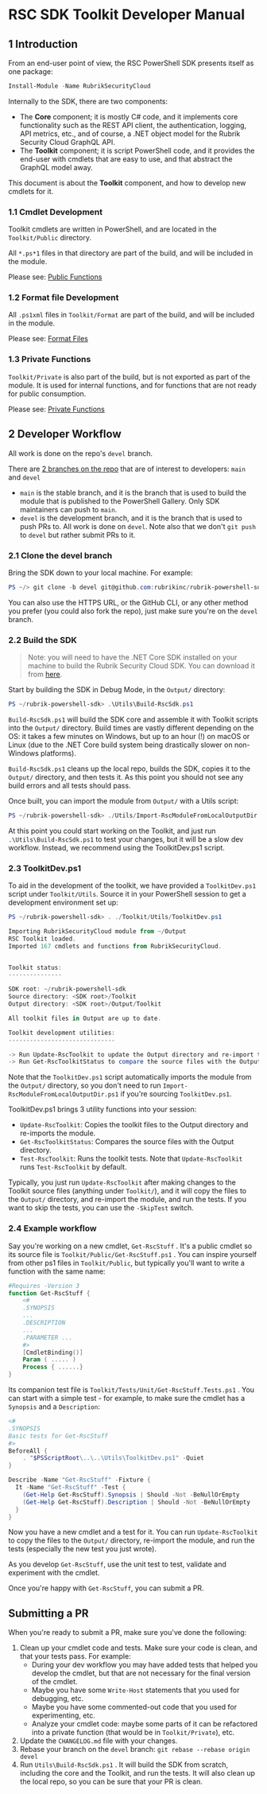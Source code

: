 # RSC SDK Toolkit Developer Manual

## 1 Introduction

From an end-user point of view, the RSC PowerShell SDK presents itself
as one package:

```powershell
Install-Module -Name RubrikSecurityCloud
```

Internally to the SDK, there are two components:

- The **Core** component; it is mostly C# code, and it implements core
  functionality such as the REST API client, the authentication,
  logging, API metrics, etc., and of course, a .NET object model for the
  Rubrik Security Cloud GraphQL API.
- The **Toolkit** component; it is script PowerShell code, and
  it provides the end-user with cmdlets that are easy to use, and
  that abstract the GraphQL model away.

This document is about the **Toolkit** component, and how to develop
new cmdlets for it.

### 1.1 Cmdlet Development

Toolkit cmdlets are written in PowerShell, and are located in the
`Toolkit/Public` directory.

All `*.ps*1` files in that directory are
part of the build, and will be included in the module.

Please see: [Public Functions](../Public/README.md)

### 1.2 Format file Development

All `.ps1xml` files in `Toolkit/Format` are part of the build, and will
be included in the module.

Please see: [Format Files](../Format/README.md)

### 1.3 Private Functions

`Toolkit/Private` is also part of the build, but is not exported as
part of the module. It is used for internal functions, and for
functions that are not ready for public consumption.

Please see: [Private Functions](../Private/README.md)

## 2 Developer Workflow

All work is done on the repo's `devel` branch.

There are
[2 branches on the repo](https://github.com/rubrikinc/rubrik-powershell-sdk/branches)
that are of interest to developers: `main` and `devel`

- `main` is the stable branch, and it is the branch that is used to
  build the module that is published to the PowerShell Gallery.
  Only SDK maintainers can push to `main`.
- `devel` is the development branch, and it is the branch that is used
  to push PRs to. All work is done on `devel`. Note also that we don't
  `git push` to `devel` but rather submit PRs to it.

### 2.1 Clone the devel branch

Bring the SDK down to your local machine. For example:

```powershell
PS ~/> git clone -b devel git@github.com:rubrikinc/rubrik-powershell-sdk.git
```

You can also use the HTTPS URL, or the GitHub CLI,
or any other method you prefer (you could also fork the repo),
just make sure you're on the `devel` branch.

### 2.2 Build the SDK

> Note: you will need to have the .NET Core SDK
> installed on your machine to build the Rubrik Security Cloud SDK.
> You can download it from [here](https://dotnet.microsoft.com/download).

Start by building the SDK in Debug Mode, in the `Output/` directory:

```powershell
PS ~/rubrik-powershell-sdk> .\Utils\Build-RscSdk.ps1
```

`Build-RscSdk.ps1` will build the SDK core and assemble it with Toolkit scripts
into the `Output/` directory. Build times are vastly different depending on
the OS: it takes a few minutes on Windows, but up to an hour (!)
on macOS or Linux (due to the .NET Core build system being drastically slower
on non-Windows platforms).

`Build-RscSdk.ps1` cleans up the local repo, builds the SDK, copies it
to the `Output/` directory, and then tests it. As this point you should not
see any build errors and all tests should pass.

Once built, you can import the module from `Output/` with a Utils script:

```powershell
PS ~/rubrik-powershell-sdk> ./Utils/Import-RscModuleFromLocalOutputDir.ps1
```

At this point you could start working on the Toolkit, and just
run `.\Utils\Build-RscSdk.ps1` to test your changes, but it will
be a slow dev workflow.
Instead, we recommend using the ToolkitDev.ps1 script.

### 2.3 ToolkitDev.ps1

To aid in the development of the toolkit, we have provided a
`ToolkitDev.ps1` script under `Toolkit/Utils`. Source it in your
PowerShell session to get a development environment set up:

```powershell
PS ~/rubrik-powershell-sdk> . ./Toolkit/Utils/ToolkitDev.ps1

Importing RubrikSecurityCloud module from ~/Output
RSC Toolkit loaded.
Imported 167 cmdlets and functions from RubrikSecurityCloud.


Toolkit status:
---------------

SDK root: ~/rubrik-powershell-sdk
Source directory: <SDK root>/Toolkit
Output directory: <SDK root>/Output/Toolkit

All toolkit files in Output are up to date.

Toolkit development utilities:
------------------------------

-> Run Update-RscToolkit to update the Output directory and re-import the module.
-> Run Get-RscToolkitStatus to compare the source files with the Output directory.
```

Note that the `ToolkitDev.ps1` script automatically imports the
module from the `Output/` directory, so you don't need to run
`Import-RscModuleFromLocalOutputDir.ps1` if you're sourcing `ToolkitDev.ps1`.

ToolkitDev.ps1 brings 3 utility functions into your session:

- `Update-RscToolkit`: Copies the toolkit files to the Output directory
  and re-imports the module.
- `Get-RscToolkitStatus`: Compares the source files with the Output directory.
- `Test-RscToolkit`: Runs the toolkit tests. Note that `Update-RscToolkit`
  runs `Test-RscToolkit` by default.

Typically, you just run `Update-RscToolkit` after making changes to the
Toolkit source files (anything under `Toolkit/`), and it will copy the
files to the `Output/` directory, and re-import the module, and
run the tests. If you want to skip the tests, you can use the `-SkipTest`
switch.

### 2.4 Example workflow

Say you're working on a new cmdlet, `Get-RscStuff` . It's a public cmdlet so
its source file is `Toolkit/Public/Get-RscStuff.ps1` . You can inspire yourself
from other ps1 files in `Toolkit/Public`, but typically you'll want to
write a function with the same name:

```powershell
#Requires -Version 3
function Get-RscStuff {
    <#
    .SYNOPSIS
    ...
    .DESCRIPTION
    ...
    .PARAMETER ...
    #>
    [CmdletBinding()]
    Param ( ..... )
    Process { ......}
}
```

Its companion test file is `Toolkit/Tests/Unit/Get-RscStuff.Tests.ps1` . You can
start with a simple test - for example, to make sure the cmdlet has a
`Synopsis` and a `Description`:

```powershell
<#
.SYNOPSIS
Basic tests for Get-RscStuff
#>
BeforeAll {
    . "$PSScriptRoot\..\..\Utils\ToolkitDev.ps1" -Quiet
}

Describe -Name "Get-RscStuff" -Fixture {
  It -Name "Get-RscStuff" -Test {
    (Get-Help Get-RscStuff).Synopsis | Should -Not -BeNullOrEmpty
    (Get-Help Get-RscStuff).Description | Should -Not -BeNullOrEmpty
  }
}
```

Now you have a new cmdlet and a test for it. You can run `Update-RscToolkit`
to copy the files to the `Output/` directory, re-import the module, and run
the tests (especially the new test you just wrote).

As you develop `Get-RscStuff`, use the unit test to test, validate and
experiment with the cmdlet.

Once you're happy with `Get-RscStuff`, you can submit a PR.

## Submitting a PR

When you're ready to submit a PR, make sure you've done the following:

1. Clean up your cmdlet code and tests. Make sure your code is clean,
   and that your tests pass. For example:
   - During your dev workflow you may have added
     tests that helped you develop the cmdlet, but that are not necessary
     for the final version of the cmdlet.
   - Maybe you have some `Write-Host`
     statements that you used for debugging, etc.
   - Maybe you have some commented-out code that you used for
     experimenting, etc.
   - Analyze your cmdlet code: maybe some parts of it can be refactored
     into a private function (that would be in `Toolkit/Private`), etc.
2. Update the `CHANGELOG.md` file with your changes.
3. Rebase your branch on the `devel` branch:
   `git rebase --rebase origin devel`
4. Run `Utils\Build-RscSdk.ps1` . It will build the SDK from scratch,
   including the core and the Toolkit, and run the tests. It will also
   clean up the local repo, so you can be sure that your PR is clean.
